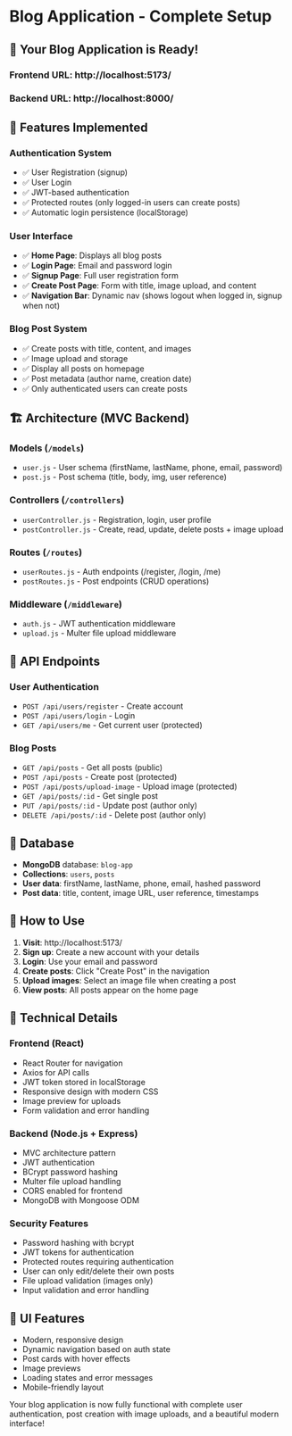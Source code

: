 # Blog Application - Complete Setup

## 🎉 **Your Blog Application is Ready!**

### **Frontend URL**: http://localhost:5173/
### **Backend URL**: http://localhost:8000/

## 📱 **Features Implemented**

### **Authentication System**
- ✅ User Registration (signup)
- ✅ User Login
- ✅ JWT-based authentication
- ✅ Protected routes (only logged-in users can create posts)
- ✅ Automatic login persistence (localStorage)

### **User Interface**
- ✅ **Home Page**: Displays all blog posts
- ✅ **Login Page**: Email and password login
- ✅ **Signup Page**: Full user registration form
- ✅ **Create Post Page**: Form with title, image upload, and content
- ✅ **Navigation Bar**: Dynamic nav (shows logout when logged in, signup when not)

### **Blog Post System**
- ✅ Create posts with title, content, and images
- ✅ Image upload and storage
- ✅ Display all posts on homepage
- ✅ Post metadata (author name, creation date)
- ✅ Only authenticated users can create posts

## 🏗️ **Architecture (MVC Backend)**

### **Models** (`/models`)
- `user.js` - User schema (firstName, lastName, phone, email, password)
- `post.js` - Post schema (title, body, img, user reference)

### **Controllers** (`/controllers`)
- `userController.js` - Registration, login, user profile
- `postController.js` - Create, read, update, delete posts + image upload

### **Routes** (`/routes`)
- `userRoutes.js` - Auth endpoints (/register, /login, /me)
- `postRoutes.js` - Post endpoints (CRUD operations)

### **Middleware** (`/middleware`)
- `auth.js` - JWT authentication middleware
- `upload.js` - Multer file upload middleware

## 🔐 **API Endpoints**

### **User Authentication**
- `POST /api/users/register` - Create account
- `POST /api/users/login` - Login
- `GET /api/users/me` - Get current user (protected)

### **Blog Posts**
- `GET /api/posts` - Get all posts (public)
- `POST /api/posts` - Create post (protected)
- `POST /api/posts/upload-image` - Upload image (protected)
- `GET /api/posts/:id` - Get single post
- `PUT /api/posts/:id` - Update post (author only)
- `DELETE /api/posts/:id` - Delete post (author only)

## 💾 **Database**
- **MongoDB** database: `blog-app`
- **Collections**: `users`, `posts`
- **User data**: firstName, lastName, phone, email, hashed password
- **Post data**: title, content, image URL, user reference, timestamps

## 🚀 **How to Use**

1. **Visit**: http://localhost:5173/
2. **Sign up**: Create a new account with your details
3. **Login**: Use your email and password
4. **Create posts**: Click "Create Post" in the navigation
5. **Upload images**: Select an image file when creating a post
6. **View posts**: All posts appear on the home page

## 🔧 **Technical Details**

### **Frontend (React)**
- React Router for navigation
- Axios for API calls
- JWT token stored in localStorage
- Responsive design with modern CSS
- Image preview for uploads
- Form validation and error handling

### **Backend (Node.js + Express)**
- MVC architecture pattern
- JWT authentication
- BCrypt password hashing
- Multer file upload handling
- CORS enabled for frontend
- MongoDB with Mongoose ODM

### **Security Features**
- Password hashing with bcrypt
- JWT tokens for authentication
- Protected routes requiring authentication
- User can only edit/delete their own posts
- File upload validation (images only)
- Input validation and error handling

## 🎨 **UI Features**
- Modern, responsive design
- Dynamic navigation based on auth state
- Post cards with hover effects
- Image previews
- Loading states and error messages
- Mobile-friendly layout

Your blog application is now fully functional with complete user authentication, post creation with image uploads, and a beautiful modern interface!
